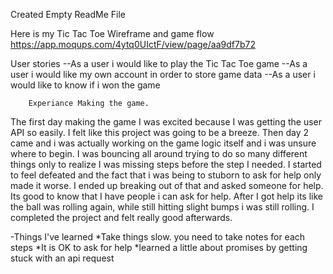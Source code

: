 Created Empty ReadMe File

Here is my Tic Tac Toe Wireframe and game flow
  https://app.moqups.com/4ytq0UIctF/view/page/aa9df7b72

User stories
--As a user i would like to play the Tic Tac Toe game
--As a user i would like my own account in order to store game data
--As a user i would like to know if i won the game

        Experiance Making the game.
The first day making the game I was excited because I was getting the user API so
easily. I felt like this project was going to be a breeze. Then day 2 came and i was actually
working on the game logic itself and i was unsure where to begin. I was bouncing all around trying
to do so many different things only to realize I was missing steps before the step I needed.
I started to feel defeated and the fact that i was being to stuborn to ask for help
only made it worse. I ended up breaking out of that and asked someone for help. Its good to know that I have people i can ask for help.
After I got help its like the ball was rolling again, while still hitting slight bumps i was still rolling.
I completed the project and felt really good afterwards.

-Things I've learned
 *Take things slow. you need to take notes for each steps
 *It is OK to ask for help
 *learned a little about promises by getting stuck with an api request
